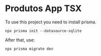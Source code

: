 # Produtos App TSX
To use this project you need to install prisma.
```
npx prisma init --datasource-sqlite
```
After that, use:
```
npx prisma migrate dev
```


